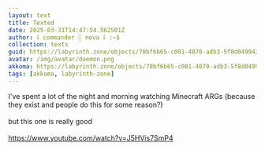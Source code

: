 ```yaml
---
layout: text
title: Texted
date: 2025-03-31T14:47:54.562501Z
author: ⸸ commander ░ nova ⸸ :~$
collection: texts
guid: https://labyrinth.zone/objects/70bf6b65-c001-4070-adb3-5f8d049943d2
avatar: /img/avatar/daemon.png
akkoma: https://labyrinth.zone/objects/70bf6b65-c001-4070-adb3-5f8d049943d2
tags: [akkoma, labyrinth-zone]
---
```


<p>I've spent a lot of the night and morning watching Minecraft ARGs (because they exist and people do this for some reason?)<br><br>but this one is really good<br><br><a href="https://www.youtube.com/watch?v=J5HVis7SmP4" rel="ugc">https://www.youtube.com/watch?v=J5HVis7SmP4</a></p>